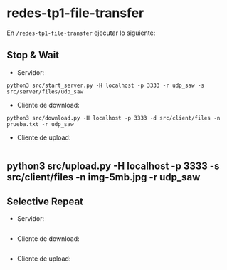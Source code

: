 # redes-tp1-file-transfer
En `/redes-tp1-file-transfer` ejecutar lo siguiente:

## Stop & Wait
- Servidor:
```
python3 src/start_server.py -H localhost -p 3333 -r udp_saw -s src/server/files/udp_saw
```

- Cliente de download:
```
python3 src/download.py -H localhost -p 3333 -d src/client/files -n prueba.txt -r udp_saw
```

- Cliente de upload:
```
```
python3 src/upload.py -H localhost -p 3333 -s src/client/files -n img-5mb.jpg -r udp_saw
---

## Selective Repeat
- Servidor:
```
```

- Cliente de download:
```
```

- Cliente de upload:
```
```